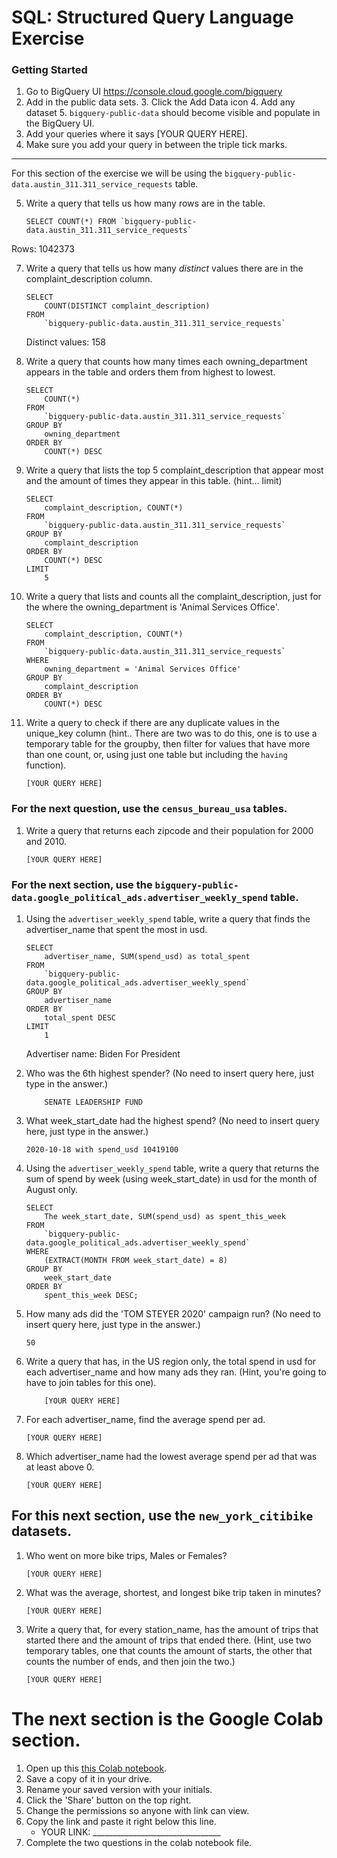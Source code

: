 
# SQL:  Structured Query Language  Exercise

### Getting Started
1. Go to BigQuery UI https://console.cloud.google.com/bigquery
2. Add in the public data sets. 
	3. Click the Add Data icon
	4. Add any dataset
	5. `bigquery-public-data` should become visible and populate in the BigQuery UI. 
3. Add your queries where it says [YOUR QUERY HERE].
4. Make sure you add your query in between the triple tick marks. 
---

For this section of the exercise we will be using the `bigquery-public-data.austin_311.311_service_requests`  table. 

5. Write a query that tells us how many rows are in the table. 
	```
	SELECT COUNT(*) FROM `bigquery-public-data.austin_311.311_service_requests`
	```
Rows: 1042373

7. Write a query that tells us how many _distinct_ values there are in the complaint_description column.
	``` 
	SELECT 
        COUNT(DISTINCT complaint_description)
    FROM 
        `bigquery-public-data.austin_311.311_service_requests`
	```
    Distinct values: 158
  
8. Write a query that counts how many times each owning_department appears in the table and orders them from highest to lowest. 
	``` 
	SELECT 
        COUNT(*) 
    FROM 
        `bigquery-public-data.austin_311.311_service_requests` 
    GROUP BY  
        owning_department 
    ORDER BY 
        COUNT(*) DESC
	```

9. Write a query that lists the top 5 complaint_description that appear most and the amount of times they appear in this table. (hint... limit)
	```
	SELECT 
        complaint_description, COUNT(*) 
    FROM 
        `bigquery-public-data.austin_311.311_service_requests` 
    GROUP BY 
        complaint_description 
    ORDER BY 
        COUNT(*) DESC 
    LIMIT 
        5
	  ```
10. Write a query that lists and counts all the complaint_description, just for the where the owning_department is 'Animal Services Office'.
	```
	SELECT 
        complaint_description, COUNT(*) 
    FROM 
        `bigquery-public-data.austin_311.311_service_requests` 
    WHERE 
        owning_department = 'Animal Services Office' 
    GROUP BY 
        complaint_description 
    ORDER BY 
        COUNT(*) DESC
	```

11. Write a query to check if there are any duplicate values in the unique_key column (hint.. There are two was to do this, one is to use a temporary table for the groupby, then filter for values that have more than one count, or, using just one table but including the  `having` function). 
	```
	[YOUR QUERY HERE]
	```


### For the next question, use the `census_bureau_usa` tables.

1. Write a query that returns each zipcode and their population for 2000 and 2010. 
	```
	[YOUR QUERY HERE]
	```

### For the next section, use the  `bigquery-public-data.google_political_ads.advertiser_weekly_spend` table.
1. Using the `advertiser_weekly_spend` table, write a query that finds the advertiser_name that spent the most in usd. 
	```
	SELECT 
        advertiser_name, SUM(spend_usd) as total_spent  
    FROM 
        `bigquery-public-data.google_political_ads.advertiser_weekly_spend` 
    GROUP BY 
        advertiser_name 
    ORDER BY 
        total_spent DESC 
    LIMIT 
        1
	```
   Advertiser name: Biden For President
   
2. Who was the 6th highest spender? (No need to insert query here, just type in the answer.)
	```
		SENATE LEADERSHIP FUND
	```

3. What week_start_date had the highest spend? (No need to insert query here, just type in the answer.)
	```
	2020-10-18 with spend_usd 10419100

	```

4. Using the `advertiser_weekly_spend` table, write a query that returns the sum of spend by week (using week_start_date) in usd for the month of August only. 
	```
	SELECT 
        The week_start_date, SUM(spend_usd) as spent_this_week  
    FROM 
        `bigquery-public-data.google_political_ads.advertiser_weekly_spend` 
    WHERE 
        (EXTRACT(MONTH FROM week_start_date) = 8) 
    GROUP BY 
        week_start_date 
    ORDER BY 
        spent_this_week DESC;
	```
6.  How many ads did the 'TOM STEYER 2020' campaign run? (No need to insert query here, just type in the answer.)
	```
	50
	```
7. Write a query that has, in the US region only, the total spend in usd for each advertiser_name and how many ads they ran. (Hint, you're going to have to join tables for this one). 
	```
		[YOUR QUERY HERE]
	```
8. For each advertiser_name, find the average spend per ad. 
	```
	[YOUR QUERY HERE]
	```
10. Which advertiser_name had the lowest average spend per ad that was at least above 0. 
	``` 
	[YOUR QUERY HERE]
	```
## For this next section, use the `new_york_citibike` datasets.

1. Who went on more bike trips, Males or Females?
	```
	[YOUR QUERY HERE]
	```
2. What was the average, shortest, and longest bike trip taken in minutes?
	```
	[YOUR QUERY HERE]
	```

3. Write a query that, for every station_name, has the amount of trips that started there and the amount of trips that ended there. (Hint, use two temporary tables, one that counts the amount of starts, the other that counts the number of ends, and then join the two.) 
	```
	[YOUR QUERY HERE]
	```
# The next section is the Google Colab section.  
1. Open up this [this Colab notebook](https://colab.research.google.com/drive/1kHdTtuHTPEaMH32GotVum41YVdeyzQ74?usp=sharing).
2. Save a copy of it in your drive. 
3. Rename your saved version with your initials. 
4. Click the 'Share' button on the top right.  
5. Change the permissions so anyone with link can view. 
6. Copy the link and paste it right below this line. 
	* YOUR LINK:  ________________________________
9. Complete the two questions in the colab notebook file. 
